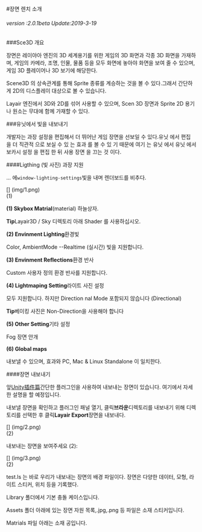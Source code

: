 #장면 렌치 소개

###### *version :2.0.1beta   Update:2019-3-19*

###Sce3D 개요

장면은 레이야아 엔진의 3D 세계용기를 위한 게임의 3D 화면과 각종 3D 화면을 가재하며, 게임의 카메라, 조명, 인물, 물품 등을 모두 화면에 놓아야 화면을 보여 줄 수 있으며, 게임 3D 플레이어나 3D 보기에 해당한다.

Scene3D 의 상속관계를 통해 Sprite 종류를 계승하는 것을 볼 수 있다.그래서 간단하게 2D의 디스플레이 대상으로 볼 수 있습니다.

Layair 엔진에서 3D와 2D를 섞어 사용할 수 있으며, Scen 3D 장면과 Sprite 2D 용기나 원소는 무대에 함께 가재할 수 있다.

###유닛에서 빛을 내보내기

개발자는 과장 설정을 편집해서 더 뛰어난 게임 장면을 선보일 수 있다.유닛 에서 편집 을 더 직관적 으로 보실 수 있 는 효과 를 볼 수 있 기 때문에 여기 는 유닛 에서 유닛 에서 보카시 설정 을 편집 한 뒤 사용 장면 을 끄는 것 이다.

####Ligthing (빛 사진) 과장 지원

… 에`window-lighting-settings`빛을 내며 렌더보드를 비추다.

[] (img/1.png)<br>(1)

**(1) Skybox Matrial**(material) 하늘상자.

​**Tip**Layair3D / Sky 디렉토리 아래 Shader 를 사용하십시오.

**(2) Envinment Lighting**환경빛

Color, AmbientMode --Realtime (실시간) 빛을 지원합니다.

**(3) Envinment Reflections**환경 반사

Custom 사용자 정의 환경 반사를 지원합니다.

**(4) Lightmaping Setting**라이트 사진 설정

모두 지원합니다. 하지만 Direction nal Mode 포함되지 않습니다 (Directional)

​**Tip**베이킹 사진은 Non-Direction을 사용해야 합니다

**(5) Other Setting**기타 설정

Fog 장면 안개

**(6) Global maps**

내보낼 수 있으며, 효과와 PC, Mac & Linux Standalone 이 일치한다.

####장면 내보내기

앞[Unity插件篇](http://localhost/LayaAir2_Auto/%E5%9C%B0%E5%9D%80)간단한 플러그인을 사용하여 내보내는 장면이 있습니다. 여기에서 자세한 설명을 할 예정입니다.

내보낼 장면을 확인하고 플러그인 패널 열기, 클릭**브라운**디렉토리를 내보내기 위해 디렉토리를 선택한 후 클릭**Layair Export**장면을 내보내다.

[] (img/2.png)<br>(2)

내보내는 장면을 보여주세요 (2):

[] (img/3.png)<br>(2)

test.ls 는 바로 우리가 내보내는 장면의 배경 파일이다. 장면은 다양한 데이터, 모형, 라이트 스티커, 위치 등을 기록했다.

Library 폴더에서 기본 충돌 케이스입니다.

Assets 폴더 아래에 있는 장면 자원 목록,.jpg,.png 등 파일은 소재 스티커입니다.

Matrials 파일 아래는 소재 공입니다.


